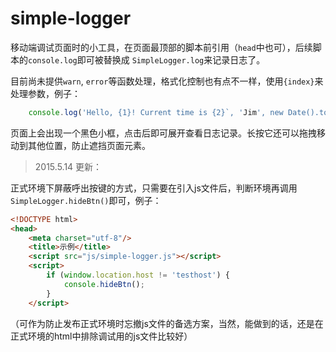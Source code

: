 # simple-logger

移动端调试页面时的小工具，在页面最顶部的脚本前引用（`head`中也可），后续脚本的`console.log`即可被替换成
`SimpleLogger.log`来记录日志了。

目前尚未提供`warn`, `error`等函数处理，格式化控制也有点不一样，使用`{index}`来处理参数，例子：

```js
    console.log('Hello, {1}! Current time is {2}`, 'Jim', new Date().toLocalString());
```

页面上会出现一个黑色小框，点击后即可展开查看日志记录。长按它还可以拖拽移动到其他位置，防止遮挡页面元素。

> 2015.5.14 更新：

正式环境下屏蔽呼出按键的方式，只需要在引入js文件后，判断环境再调用`SimpleLogger.hideBtn()`即可，例子：

```html
<!DOCTYPE html>
<head>
    <meta charset="utf-8"/>
    <title>示例</title>
    <script src="js/simple-logger.js"></script>
    <script>
        if (window.location.host != 'testhost') {
            console.hideBtn();
        }
    </script>
```

（可作为防止发布正式环境时忘撤js文件的备选方案，当然，能做到的话，还是在正式环境的html中排除调试用的js文件比较好）
